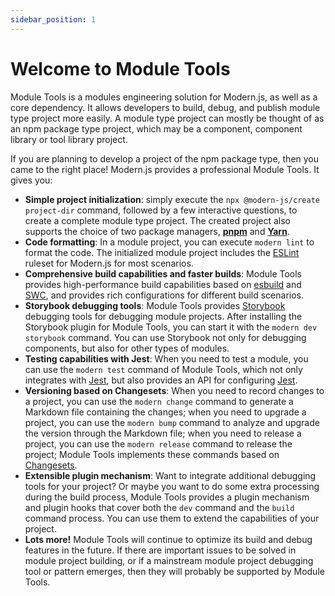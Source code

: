 ```yaml
---
sidebar_position: 1
---
```


# Welcome to Module Tools

Module Tools is a modules engineering solution for Modern.js, as well as a core dependency. It allows developers to build, debug, and publish module type project more easily. A module type project can mostly be thought of as an npm package type project, which may be a component, component library or tool library project.

If you are planning to develop a project of the npm package type, then you came to the right place! Modern.js provides a professional Module Tools. It gives you:

- **Simple project initialization**: simply execute the `npx @modern-js/create project-dir` command, followed by a few interactive questions, to create a complete module type project. The created project also supports the choice of two package managers, [**pnpm**](https://pnpm.io/) and [**Yarn**](https://classic.yarnpkg.com/).
- **Code formatting**: In a module project, you can execute `modern lint` to format the code. The initialized module project includes the [ESLint](https://eslint.org/docs/latest/user-guide/core-concepts#what-is-eslint) ruleset for Modern.js for most scenarios.
- **Comprehensive build capabilities and faster builds**: Module Tools provides high-performance build capabilities based on [esbuild](https://esbuild.github.io/getting-started/) and [SWC](https://swc.rs/), and provides rich configurations for different build scenarios.
- **Storybook debugging tools**: Module Tools provides [Storybook](https://storybook.js.org/) debugging tools for debugging module projects. After installing the Storybook plugin for Module Tools, you can start it with the `modern dev storybook` command. You can use Storybook not only for debugging components, but also for other types of modules.
- **Testing capabilities with Jest**: When you need to test a module, you can use the `modern test` command of Module Tools, which not only integrates with [Jest](https://jestjs.io/), but also provides an API for configuring [Jest](https://jestjs.io/docs/configuration).
- **Versioning based on Changesets**: When you need to record changes to a project, you can use the `modern change` command to generate a Markdown file containing the changes; when you need to upgrade a project, you can use the `modern bump` command to analyze and upgrade the version through the Markdown file; when you need to release a project, you can use the `modern release` command to release the project; Module Tools implements these commands based on [Changesets](https://github.com/changesets/changesets).
- **Extensible plugin mechanism**: Want to integrate additional debugging tools for your project? Or maybe you want to do some extra processing during the build process, Module Tools provides a plugin mechanism and plugin hooks that cover both the `dev` command and the `build` command process. You can use them to extend the capabilities of your project.
- **Lots more!** Module Tools will continue to optimize its build and debug features in the future. If there are important issues to be solved in module project building, or if a mainstream module project debugging tool or pattern emerges, then they will probably be supported by Module Tools.
